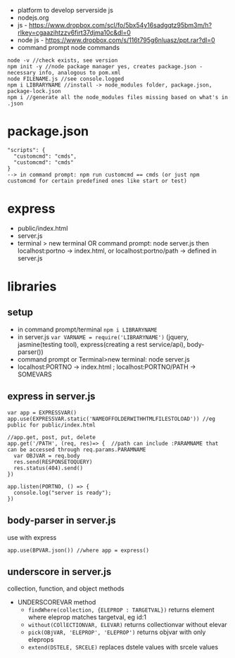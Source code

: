 * platform to develop serverside js
* nodejs.org
* js - https://www.dropbox.com/scl/fo/5bx54y16sadgqtz95bm3m/h?rlkey=cgaazihtzzv6firt37djma10c&dl=0
* node js - https://www.dropbox.com/s/116t795g6nluasz/ppt.rar?dl=0
* command prompt node commands
```
node -v //check exists, see version
npm init -y //node package manager yes, creates package.json - necessary info, analogous to pom.xml
node FILENAME.js //see console.logged
npm i LIBRARYNAME //install -> node_modules folder, package.json, package-lock.json
npm i //generate all the node_modules files missing based on what's in .json
```
# package.json
```
"scripts": {
  "customcmd": "cmds",
  "customcmd": "cmds"
}
--> in command prompt: npm run customcmd == cmds (or just npm customcmd for certain predefined ones like start or test)
```
# express
* public/index.html
* server.js
* terminal > new terminal OR command prompt: node server.js then localhost:portno -> index.html, or localhost:portno/path -> defined in server.js
# libraries
## setup
* in command prompt/terminal `npm i LIBRARYNAME`
* in server.js `var VARNAME = require('LIBRARYNAME')`
(jquery, jasmine(testing tool), express(creating a rest service/api), body-parser()) 
* command prompt or Terminal>new terminal: node server.js
* localhost:PORTNO -> index.html ; localhost:PORTNO/PATH -> SOMEVARS
## express in server.js
```
var app = EXPRESSVAR()
app.use(EXPRESSVAR.static('NAMEOFFOLDERWITHHTMLFILESTOLOAD')) //eg public for public/index.html

//app.get, post, put, delete
app.get('/PATH', (req, res)=> {  //path can include :PARAMNAME that can be accessed through req.params.PARAMNAME
  var OBJVAR = req.body
  res.send(RESPONSETOQUERY)
  res.status(404).send()
})

app.listen(PORTNO, () => {
  console.log("server is ready");
})
```
## body-parser in server.js
use with express
```
app.use(BPVAR.json()) //where app = express()
```
## underscore in server.js
collection, function, and object methods
* UNDERSCOREVAR method
  * `findWhere(collection, {ELEPROP : TARGETVAL})` returns element where eleprop matches targetval, eg id:1
  * `without(COllECTIONVAR, ELEVAR)` returns collectionvar without elevar
  * `pick(OBjVAR, 'ELEPROP', 'ELEPROP')` returns objvar with only eleprops
  * `extend(DSTELE, SRCELE)` replaces dstele values with srcele values
